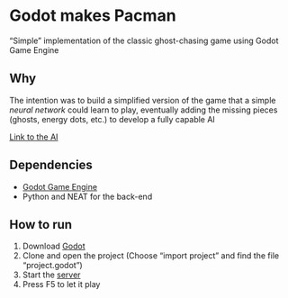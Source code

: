 # Godot makes Pacman

“Simple” implementation of the classic ghost-chasing game using Godot Game Engine

## Why

The intention was to build a simplified version of the game that a simple *neural network* could learn to play, eventually adding the missing pieces (ghosts, energy dots, etc.) to develop a fully capable AI

[Link to the AI](https://github.com/PeronTheDuck/pyman_ai)

## Dependencies

* [Godot Game Engine](https://godotengine.org)
* Python and NEAT for the back-end

## How to run

1. Download [Godot](https://godotengine.org)
2. Clone and open the project (Choose “import project” and find the file “project.godot”)
3. Start the [server](https://github.com/PeronTheDuck/pyman_ai)
4. Press F5 to let it play
